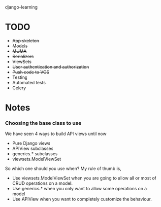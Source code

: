 django-learning

# TODO

* ~~App skeleton~~
* ~~Models~~
* ~~MUMA~~
* ~~Serializers~~
* ~~ViewSets~~
* ~~User authentication and authorization~~
* ~~Push code to VCS~~
* Testing
* Automated tests
* Celery


# Notes

### Choosing the base class to use

We have seen 4 ways to build API views until now

* Pure Django views
* APIView subclasses
* generics.* subclasses
* viewsets.ModelViewSet

So which one should you use when? My rule of thumb is,

* Use viewsets.ModelViewSet when you are going to allow all or most of CRUD operations on a model.
* Use generics.* when you only want to allow some operations on a model
* Use APIView when you want to completely customize the behaviour.